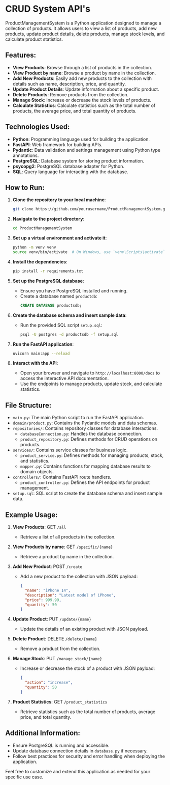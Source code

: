 # CRUD System API's

ProductManagementSystem is a Python application designed to manage a collection of products. It allows users to view a list of products, add new products, update product details, delete products, manage stock levels, and calculate product statistics.

## Features:

- **View Products**: Browse through a list of products in the collection.
- **View Product by name**: Browse a product by name in the collection.
- **Add New Products**: Easily add new products to the collection with details such as name, description, price, and quantity.
- **Update Product Details**: Update information about a specific product.
- **Delete Products**: Remove products from the collection.
- **Manage Stock**: Increase or decrease the stock levels of products.
- **Calculate Statistics**: Calculate statistics such as the total number of products, the average price, and total quantity of products.

## Technologies Used:

- **Python**: Programming language used for building the application.
- **FastAPI**: Web framework for building APIs.
- **Pydantic**: Data validation and settings management using Python type annotations.
- **PostgreSQL**: Database system for storing product information.
- **psycopg2**: PostgreSQL database adapter for Python.
- **SQL**: Query language for interacting with the database.

## How to Run:

1. **Clone the repository to your local machine**:
    ```sh
    git clone https://github.com/yourusername/ProductManagementSystem.git
    ```

2. **Navigate to the project directory**:
    ```sh
    cd ProductManagementSystem
    ```

3. **Set up a virtual environment and activate it**:
    ```sh
    python -m venv venv
    source venv/bin/activate  # On Windows, use `venv\Scripts\activate`
    ```

4. **Install the dependencies**:
    ```sh
    pip install -r requirements.txt
    ```

5. **Set up the PostgreSQL database**:
    - Ensure you have PostgreSQL installed and running.
    - Create a database named `productdb`:
      ```sql
      CREATE DATABASE productsdb;
      ```

6. **Create the database schema and insert sample data**:
    - Run the provided SQL script `setup.sql`:
      ```sh
      psql -U postgres -d productsdb -f setup.sql
      ```

7. **Run the FastAPI application**:
    ```sh
    uvicorn main:app --reload
    ```

8. **Interact with the API**:
    - Open your browser and navigate to `http://localhost:8000/docs` to access the interactive API documentation.
    - Use the endpoints to manage products, update stock, and calculate statistics.

## File Structure:

- `main.py`: The main Python script to run the FastAPI application.
- `domain/product.py`: Contains the Pydantic models and data schemas.
- `repositories/`: Contains repository classes for database interactions.
  - `databaseConnection.py`: Handles the database connection.
  - `product_repository.py`: Defines methods for CRUD operations on products.
- `services/`: Contains service classes for business logic.
  - `product_service.py`: Defines methods for managing products, stock, and statistics.
  - `mapper.py`: Contains functions for mapping database results to domain objects.
- `controllers/`: Contains FastAPI route handlers.
  - `product_controller.py`: Defines the API endpoints for product management.
- `setup.sql`: SQL script to create the database schema and insert sample data.

## Example Usage:

1. **View Products**: GET `/all`
   - Retrieve a list of all products in the collection.
   
2. **View Products by name**: GET `/specific/{name}`
   - Retrieve a product by name in the collection.

3. **Add New Product**: POST `/create`
   - Add a new product to the collection with JSON payload:
     ```json
     {
       "name": "iPhone 14",
       "description": "Latest model of iPhone",
       "price": 999.99,
       "quantity": 50
     }
     ```

4. **Update Product**: PUT `/update/{name}`
   - Update the details of an existing product with JSON payload.

5. **Delete Product**: DELETE `/delete/{name}`
   - Remove a product from the collection.

6. **Manage Stock**: PUT `/manage_stock/{name}`
   - Increase or decrease the stock of a product with JSON payload:
     ```json
     {
       "action": "increase",
       "quantity": 50
     }
     ```

7. **Product Statistics**: GET `/product_statistics`
   - Retrieve statistics such as the total number of products, average price, and total quantity.

## Additional Information:

- Ensure PostgreSQL is running and accessible.
- Update database connection details in `database.py` if necessary.
- Follow best practices for security and error handling when deploying the application.

Feel free to customize and extend this application as needed for your specific use case.
